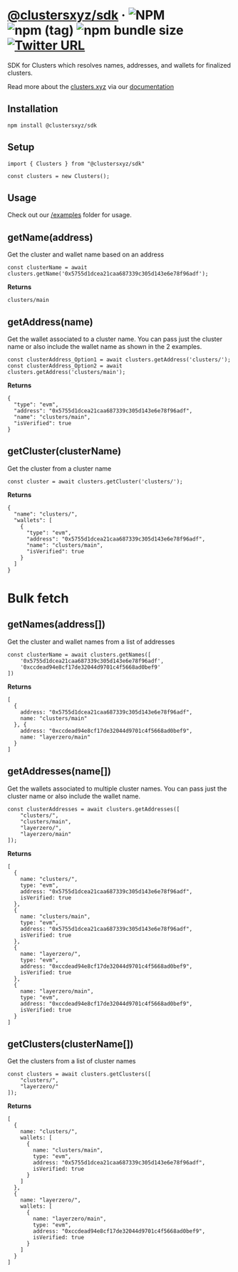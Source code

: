 # [@clustersxyz/sdk](https://clusters.xyz) &middot; ![NPM](https://img.shields.io/npm/l/@clustersxyz/sdk?registry_uri=https%3A%2F%2Fregistry.npmjs.com) ![npm (tag)](https://img.shields.io/npm/v/@clustersxyz/sdk/latest) ![npm bundle size](https://img.shields.io/bundlephobia/min/@clustersxyz/sdk) [![Twitter URL](https://img.shields.io/twitter/url?url=https%3A%2F%2Ftwitter.com%2Fclustersxyz)](https://twitter.com/clustersxyz)

SDK for Clusters which resolves names, addresses, and wallets for finalized clusters.

Read more about the [clusters.xyz](https://clusters.xyz) via our [documentation](https://docs.clusters.xyz)

## Installation

```
npm install @clustersxyz/sdk
```

## Setup

```
import { Clusters } from "@clustersxyz/sdk"

const clusters = new Clusters();
```

## Usage

Check out our [/examples](https://github.com/clustersxyz/sdk/blob/main/examples) folder for usage.

## getName(address)

Get the cluster and wallet name based on an address

```
const clusterName = await clusters.getName('0x5755d1dcea21caa687339c305d143e6e78f96adf');
```

**Returns**

```
clusters/main
```

## getAddress(name)

Get the wallet associated to a cluster name. You can pass just the cluster name or also include the wallet name as shown in the 2 examples.

```
const clusterAddress_Option1 = await clusters.getAddress('clusters/');
const clusterAddress_Option2 = await clusters.getAddress('clusters/main');
```

**Returns**

```
{
  "type": "evm",
  "address": "0x5755d1dcea21caa687339c305d143e6e78f96adf",
  "name": "clusters/main",
  "isVerified": true
}
```

## getCluster(clusterName)

Get the cluster from a cluster name

```
const cluster = await clusters.getCluster('clusters/');
```

**Returns**

```
{
  "name": "clusters/",
  "wallets": [
    {
      "type": "evm",
      "address": "0x5755d1dcea21caa687339c305d143e6e78f96adf",
      "name": "clusters/main",
      "isVerified": true
    }
  ]
}
```

# Bulk fetch

## getNames(address[])

Get the cluster and wallet names from a list of addresses

```
const clusterName = await clusters.getNames([
    '0x5755d1dcea21caa687339c305d143e6e78f96adf',
    '0xccdead94e8cf17de32044d9701c4f5668ad0bef9'
])
```

**Returns**

```
[
  {
    address: "0x5755d1dcea21caa687339c305d143e6e78f96adf",
    name: "clusters/main"
  }, {
    address: "0xccdead94e8cf17de32044d9701c4f5668ad0bef9",
    name: "layerzero/main"
  }
]
```

## getAddresses(name[])

Get the wallets associated to multiple cluster names. You can pass just the cluster name or also include the wallet name.

```
const clusterAddresses = await clusters.getAddresses([
    "clusters/",
    "clusters/main",
    "layerzero/",
    "layerzero/main"
]);
```

**Returns**

```
[
  {
    name: "clusters/",
    type: "evm",
    address: "0x5755d1dcea21caa687339c305d143e6e78f96adf",
    isVerified: true
  },
  {
    name: "clusters/main",
    type: "evm",
    address: "0x5755d1dcea21caa687339c305d143e6e78f96adf",
    isVerified: true
  },
  {
    name: "layerzero/",
    type: "evm",
    address: "0xccdead94e8cf17de32044d9701c4f5668ad0bef9",
    isVerified: true
  },
  {
    name: "layerzero/main",
    type: "evm",
    address: "0xccdead94e8cf17de32044d9701c4f5668ad0bef9",
    isVerified: true
  }
]
```

## getClusters(clusterName[])

Get the clusters from a list of cluster names

```
const clusters = await clusters.getClusters([
    "clusters/",
    "layerzero/"
]);
```

**Returns**

```
[
  {
    name: "clusters/",
    wallets: [
      {
        name: "clusters/main",
        type: "evm",
        address: "0x5755d1dcea21caa687339c305d143e6e78f96adf",
        isVerified: true
      }
    ]
  },
  {
    name: "layerzero/",
    wallets: [
      {
        name: "layerzero/main",
        type: "evm",
        address: "0xccdead94e8cf17de32044d9701c4f5668ad0bef9",
        isVerified: true
      }
    ]
  }
]
```

